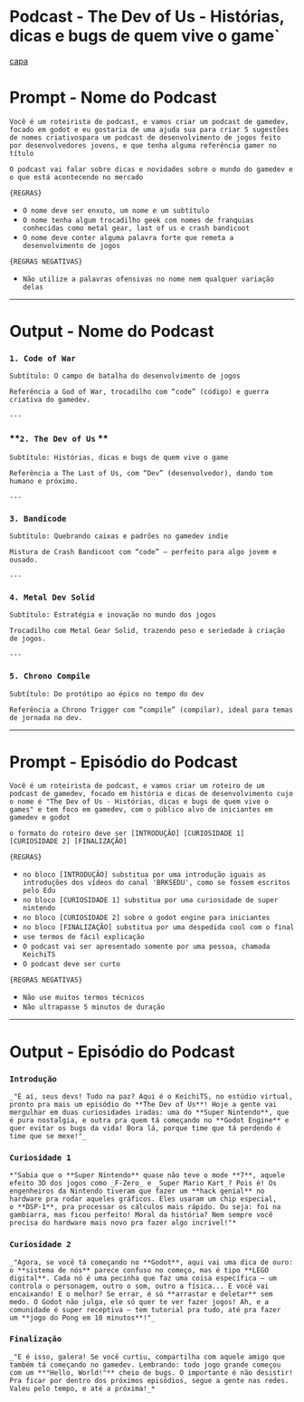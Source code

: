 # Podcast - The Dev of Us - Histórias, dicas e bugs de quem vive o game`

[capa](Imagem_Capa_Podcast.png)

# Prompt - Nome do Podcast

`Você é um roteirista de podcast, e vamos criar um podcast de gamedev, focado em godot e eu gostaria de uma ajuda sua para criar 5 sugestões de nomes criativospara um podcast de desenvolvimento de jogos feito por desenvolvedores jovens, e que tenha alguma referência gamer no título` 

`O podcast vai falar sobre dicas e novidades sobre o mundo do gamedev e o que está acontecendo no mercado`

`{REGRAS}`

- `O nome deve ser enxuto, um nome e um subtítulo`
- `O nome tenha algum trocadilho geek com nomes de franquias conhecidas como metal gear, last of us e crash bandicoot`
- `O nome deve conter alguma palavra forte que remeta a desenvolvimento de jogos`

`{REGRAS NEGATIVAS}`
- `Não utilize a palavras ofensivas no nome nem qualquer variação delas`


---

# Output - Nome do Podcast 
### `1. Code of War`

`Subtítulo: O campo de batalha do desenvolvimento de jogos`

`Referência a God of War, trocadilho com “code” (código) e guerra criativa do gamedev.`

`---`

### **`2. The Dev of Us` **

`Subtítulo: Histórias, dicas e bugs de quem vive o game`

`Referência a The Last of Us, com “Dev” (desenvolvedor), dando tom humano e próximo.`

`---`

### `3. Bandicode`

`Subtítulo: Quebrando caixas e padrões no gamedev indie`

`Mistura de Crash Bandicoot com “code” — perfeito para algo jovem e ousado.`

`---`

### `4. Metal Dev Solid`

`Subtítulo: Estratégia e inovação no mundo dos jogos`

`Trocadilho com Metal Gear Solid, trazendo peso e seriedade à criação de jogos.`

`---`

### `5. Chrono Compile`

`Subtítulo: Do protótipo ao épico no tempo do dev`

`Referência a Chrono Trigger com “compile” (compilar), ideal para temas de jornada no dev.`

___

# Prompt - Episódio do Podcast

`Você é um roteirista de podcast, e vamos criar um roteiro de um podcast de gamedev, focado em história e dicas de desenvolvimento cujo o nome é "The Dev of Us - Histórias, dicas e bugs de quem vive o games" e tem foco em gamedev, com o público alvo de iniciantes em gamedev e godot`

`o formato do roteiro deve ser [INTRODUÇÃO] [CURIOSIDADE 1] [CURIOSIDADE 2] [FINALIZAÇÃO]`

`{REGRAS}`

- `no bloco [INTRODUÇÃO] substitua por uma introdução iguais as introduções dos vídeos do canal 'BRKSEDU', como se fossem escritos pelo Edu`
- `no bloco [CURIOSIDADE 1] substitua por uma curiosidade de super nintendo`
- `no bloco [CURIOSIDADE 2] sobre o godot engine para iniciantes` 
- `no bloco [FINALIZAÇÃO] substitua por uma despedida cool com o final`
- `use termos de fácil explicação`
- `O podcast vai ser apresentado somente por uma pessoa, chamada KeichiTS`
- `O podcast deve ser curto`

`{REGRAS NEGATIVAS}`

- `Não use muitos termos técnicos`
- `Não ultrapasse 5 minutos de duração`

___
# Output - Episódio do Podcast

### `Introdução`
`_"E aí, seus devs! Tudo na paz? Aqui é o KeichiTS, no estúdio virtual, pronto pra mais um episódio do **The Dev of Us**! Hoje a gente vai mergulhar em duas curiosidades iradas: uma do **Super Nintendo**, que é pura nostalgia, e outra pra quem tá começando no **Godot Engine** e quer evitar os bugs da vida! Bora lá, porque time que tá perdendo é time que se mexe!"_`

### `Curiosidade 1`
`*"Sabia que o **Super Nintendo** quase não teve o mode **7**, aquele efeito 3D dos jogos como _F-Zero_ e _Super Mario Kart_? Pois é! Os engenheiros da Nintendo tiveram que fazer um **hack genial** no hardware pra rodar aqueles gráficos. Eles usaram um chip especial, o **DSP-1**, pra processar os cálculos mais rápido. Ou seja: foi na gambiarra, mas ficou perfeito! Moral da história? Nem sempre você precisa do hardware mais novo pra fazer algo incrível!"*`

### `Curiosidade 2`
`_"Agora, se você tá começando no **Godot**, aqui vai uma dica de ouro: o **sistema de nós** parece confuso no começo, mas é tipo **LEGO digital**. Cada nó é uma pecinha que faz uma coisa específica – um controla o personagem, outro o som, outro a física... E você vai encaixando! E o melhor? Se errar, é só **arrastar e deletar** sem medo. O Godot não julga, ele só quer te ver fazer jogos! Ah, e a comunidade é super receptiva – tem tutorial pra tudo, até pra fazer um **jogo do Pong em 10 minutos**!"_`

### `Finalização`
`_"E é isso, galera! Se você curtiu, compartilha com aquele amigo que também tá começando no gamedev. Lembrando: todo jogo grande começou com um **"Hello, World!"** cheio de bugs. O importante é não desistir! Pra ficar por dentro dos próximos episódios, segue a gente nas redes. Valeu pelo tempo, e até a próxima!_*`
